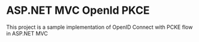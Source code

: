 # ASP.NET MVC OpenId PKCE
This project is a sample implementation of OpenID Connect with PCKE flow in ASP.NET MVC
